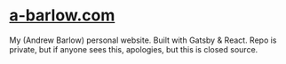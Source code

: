# [a-barlow.com](https://a-barlow.com)

My (Andrew Barlow) personal website. Built with Gatsby & React. Repo is private, but if anyone sees this, apologies, but this is closed source.